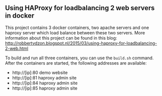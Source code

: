 ## Using HAProxy for loadbalancing 2 web servers in docker

This project contains 3 docker containers, two apache servers and one haproxy server which load balance between these two servers.
More information about this project can be found in this blog: http://robbertvdzon.blogspot.nl/2015/03/using-haproxy-for-loadbalancing-2-web.html

To build and run all three containers, you can use the `build.sh` command.
After the containers are started, the following addresses are available:

* http://[ip]:80     demo website
* http://[ip]:81     haproxy admin site
* http://[ip]:84     haproxy admin site
* http://[ip]:85     haproxy admin site
